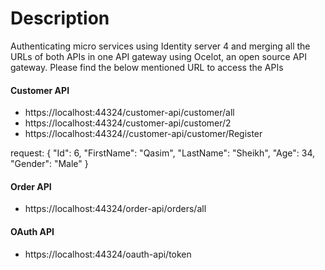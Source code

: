 # Description

Authenticating micro services using Identity server 4 and merging all the URLs of both APIs in one API gateway using Ocelot, an open source API gateway. Please find the below mentioned URL to access the APIs

#### Customer API
- https://localhost:44324/customer-api/customer/all
- https://localhost:44324/customer-api/customer/2
- https://localhost:44324//customer-api/customer/Register

request: {
	"Id": 6,
	"FirstName": "Qasim",
	"LastName": "Sheikh",
	"Age": 34,
	"Gender": "Male"
     }


#### Order API
- https://localhost:44324/order-api/orders/all

#### OAuth API
- https://localhost:44324/oauth-api/token
